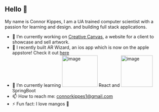 ## Hello 👋

My name is Connor Kippes, I am a UA trained computer scientist with a passion for learning and design. and building full stack applications.


- 🔭 I’m currently working on [Creative Canvas](https://kaseycreativecanvas.com), a website for a client to showcase and sell artwork.
- 📱 I recently built AR Wizard, an ios app which is now on the apple appstore! Check it out [here](https://github.com/lukelaurie/AR-Wizard-Game)
- 🌱 I’m currently learning <img width="112" height="100" alt="image" src="https://github.com/user-attachments/assets/5e004de6-1585-460e-9a67-bc65a6d9a2d3" /> React
 and <img width="100" height="100" alt="image" src="https://github.com/user-attachments/assets/889b89fe-de55-4bb2-9165-46333d8dac88" /> SpringBoot
- 📫 How to reach me: connorkippes1@gmail.com
- ⚡ Fun fact: I love mangos 🥭
<!--
**conkip/conkip** is a ✨ _special_ ✨ repository because its `README.md` (this file) appears on your GitHub profile.

Here are some ideas to get you started:

- 🔭 I’m currently working on ...
- 🌱 I’m currently learning ...
- 👯 I’m looking to collaborate on ...
- 🤔 I’m looking for help with ...
- 💬 Ask me about ...
- 📫 How to reach me: ...
- 😄 Pronouns: ...
- ⚡ Fun fact: ...
-->
